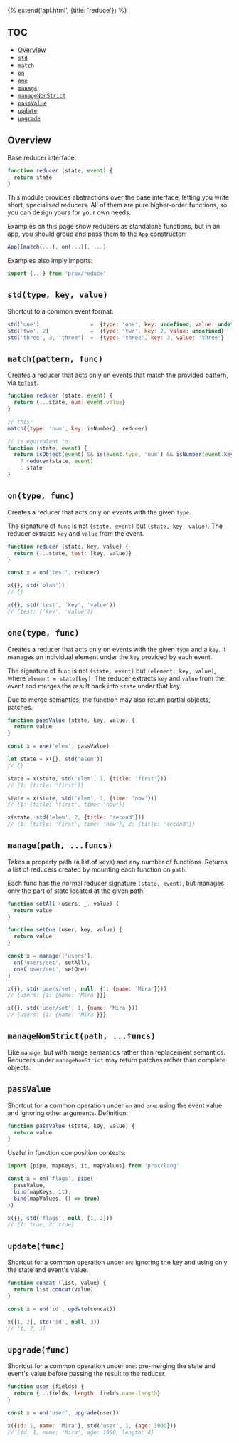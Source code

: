 {% extend('api.html', {title: 'reduce'}) %}

## TOC

* [Overview]({{url(path)}}/#overview)
* [`std`]({{url(path)}}/#-std-type-key-value-)
* [`match`]({{url(path)}}/#-match-pattern-func-)
* [`on`]({{url(path)}}/#-on-type-func-)
* [`one`]({{url(path)}}/#-one-type-func-)
* [`manage`]({{url(path)}}/#-manage-path-funcs-)
* [`manageNonStrict`]({{url(path)}}/#-managenonstrict-path-funcs-)
* [`passValue`]({{url(path)}}/#-passvalue-)
* [`update`]({{url(path)}}/#-update-func-)
* [`upgrade`]({{url(path)}}/#-upgrade-func)

## Overview

Base reducer interface:

```js
function reducer (state, event) {
  return state
}
```

This module provides abstractions over the base interface, letting you write
short, specialised reducers. All of them are pure higher-order functions, so you
can design yours for your own needs.

Examples on this page show reducers as standalone functions, but in an app, you
should group and pass them to the `App` constructor:

```js
App([match(...), on(...)], ...)
```

Examples also imply imports:

```js
import {...} from 'prax/reduce'
```

## `std(type, key, value)`

Shortcut to a common event format.

```js
std('one')                =  {type: 'one', key: undefined, value: undefined}
std('two', 2)             =  {type: 'two', key: 2, value: undefined}
std('three', 3, 'three')  =  {type: 'three', key: 3, value: 'three'}
```

## `match(pattern, func)`

Creates a reducer that acts only on events that match the provided pattern, via
[`toTest`](api/pattern/#-totest-pattern-).

```js
function reducer (state, event) {
  return {...state, num: event.value}
}

// this:
match({type: 'num', key: isNumber}, reducer)

// is equivalent to:
function (state, event) {
  return isObject(event) && is(event.type, 'num') && isNumber(event.key)
    ? reducer(state, event)
    : state
}
```

## `on(type, func)`

Creates a reducer that acts only on events with the given `type`.

The signature of `func` is not `(state, event)` but `(state, key, value)`. The
reducer extracts `key` and `value` from the event.

```js
function reducer (state, key, value) {
  return {...state, test: [key, value]}
}

const x = on('test', reducer)

x({}, std('blah'))
// {}

x({}, std('test', 'key', 'value'))
// {test: ['key', 'value']}
```

## `one(type, func)`

Creates a reducer that acts only on events with the given `type` and a `key`.
It manages an individual element under the `key` provided by each event.

The signature of `func` is not `(state, event)` but `(element, key, value)`,
where `element = state[key]`. The reducer extracts `key` and `value` from the
event and merges the result back into `state` under that key.

Due to merge semantics, the function may also return partial objects, patches.

```js
function passValue (state, key, value) {
  return value
}

const x = one('elem', passValue)

let state = x({}, std('elem'))
// {}

state = x(state, std('elem', 1, {title: 'first'}))
// {1: {title: 'first'}}

state = x(state, std('elem', 1, {time: 'now'}))
// {1: {title: 'first', time: 'now'}}

x(state, std('elem', 2, {title: 'second'}))
// {1: {title: 'first', time: 'now'}, 2: {title: 'second'}}
```

## `manage(path, ...funcs)`

Takes a property path (a list of keys) and any number of functions. Returns a
list of reducers created by mounting each function on `path`.

Each func has the normal reducer signature `(state, event)`, but manages only
the part of state located at the given path.

```js
function setAll (users, _, value) {
  return value
}

function setOne (user, key, value) {
  return value
}

const x = manage(['users'],
  on('users/set', setAll),
  one('user/set', setOne)
)

x({}, std('users/set', null, {1: {name: 'Mira'}}))
// {users: {1: {name: 'Mira'}}}

x({}, std('user/set', 1, {name: 'Mira'}))
// {users: {1: {name: 'Mira'}}}
```

## `manageNonStrict(path, ...funcs)`

Like `manage`, but with merge semantics rather than replacement semantics.
Reducers under `manageNonStrict` may return patches rather than complete
objects.

## `passValue`

Shortcut for a common operation under `on` and `one`: using the event value and
ignoring other arguments. Definition:

```js
function passValue (state, key, value) {
  return value
}
```

Useful in function composition contexts:

```js
import {pipe, mapKeys, it, mapValues} from 'prax/lang'

const x = on('flags', pipe(
  passValue,
  bind(mapKeys, it),
  bind(mapValues, () => true)
))

x({}, std('flags', null, [1, 2]))
// {1: true, 2: true}
```

## `update(func)`

Shortcut for a common operation under `on`: ignoring the key and using only the
state and event's value.

```js
function concat (list, value) {
  return list.concat(value)
}

const x = on('id', update(concat))

x([1, 2], std('id', null, 3))
// [1, 2, 3]
```

## `upgrade(func)`

Shortcut for a common operation under `one`: pre-merging the state and event's
value before passing the result to the reducer.

```js
function user (fields) {
  return {...fields, length: fields.name.length}
}

const x = on('user', upgrade(user))

x({id: 1, name: 'Mira'}, std('user', 1, {age: 1000}))
// {id: 1, name: 'Mira', age: 1000, length: 4}
```

